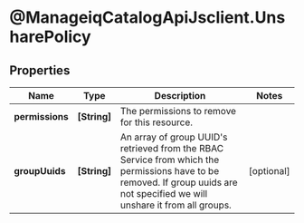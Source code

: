 # @ManageiqCatalogApiJsclient.UnsharePolicy

## Properties
Name | Type | Description | Notes
------------ | ------------- | ------------- | -------------
**permissions** | **[String]** | The permissions to remove for this resource. | 
**groupUuids** | **[String]** | An array of group UUID&#39;s retrieved from the RBAC Service from which the permissions have to be removed. If group uuids are not specified we will unshare it from all groups. | [optional] 



